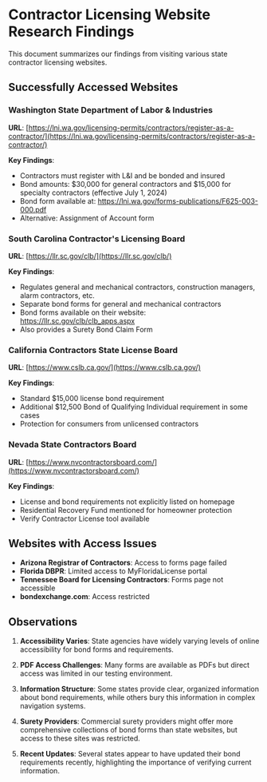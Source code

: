 # Contractor Licensing Website Research Findings

This document summarizes our findings from visiting various state contractor licensing websites.

## Successfully Accessed Websites

### Washington State Department of Labor & Industries

**URL**: [https://lni.wa.gov/licensing-permits/contractors/register-as-a-contractor/](https://lni.wa.gov/licensing-permits/contractors/register-as-a-contractor/)

**Key Findings**:
- Contractors must register with L&I and be bonded and insured
- Bond amounts: $30,000 for general contractors and $15,000 for specialty contractors (effective July 1, 2024)
- Bond form available at: https://lni.wa.gov/forms-publications/F625-003-000.pdf
- Alternative: Assignment of Account form

### South Carolina Contractor's Licensing Board

**URL**: [https://llr.sc.gov/clb/](https://llr.sc.gov/clb/)

**Key Findings**:
- Regulates general and mechanical contractors, construction managers, alarm contractors, etc.
- Separate bond forms for general and mechanical contractors
- Bond forms available on their website: https://llr.sc.gov/clb/clb_apps.aspx
- Also provides a Surety Bond Claim Form

### California Contractors State License Board

**URL**: [https://www.cslb.ca.gov/](https://www.cslb.ca.gov/)

**Key Findings**:
- Standard $15,000 license bond requirement
- Additional $12,500 Bond of Qualifying Individual requirement in some cases
- Protection for consumers from unlicensed contractors

### Nevada State Contractors Board

**URL**: [https://www.nvcontractorsboard.com/](https://www.nvcontractorsboard.com/)

**Key Findings**:
- License and bond requirements not explicitly listed on homepage
- Residential Recovery Fund mentioned for homeowner protection
- Verify Contractor License tool available

## Websites with Access Issues

- **Arizona Registrar of Contractors**: Access to forms page failed
- **Florida DBPR**: Limited access to MyFloridaLicense portal
- **Tennessee Board for Licensing Contractors**: Forms page not accessible
- **bondexchange.com**: Access restricted

## Observations

1. **Accessibility Varies**: State agencies have widely varying levels of online accessibility for bond forms and requirements.

2. **PDF Access Challenges**: Many forms are available as PDFs but direct access was limited in our testing environment.

3. **Information Structure**: Some states provide clear, organized information about bond requirements, while others bury this information in complex navigation systems.

4. **Surety Providers**: Commercial surety providers might offer more comprehensive collections of bond forms than state websites, but access to these sites was restricted.

5. **Recent Updates**: Several states appear to have updated their bond requirements recently, highlighting the importance of verifying current information.
